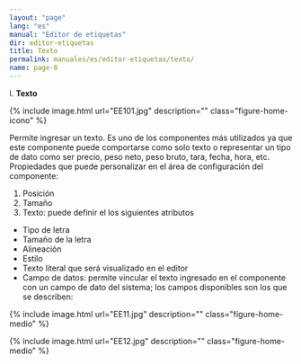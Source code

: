 ```yaml
---
layout: "page"
lang: "es"
manual: "Editor de etiquetas"
dir: editor-etiquetas
title: Texto
permalink: manuales/es/editor-etiquetas/texto/
name: page-8
---
```


l.	**Texto**

{% include image.html url="EE101.jpg" description="" class="figure-home-icono" %}

Permite ingresar un texto. Es uno de los componentes más utilizados ya que este componente puede comportarse como solo texto o representar un tipo de dato como ser precio, peso neto, peso bruto, tara, fecha, hora, etc. Propiedades que puede personalizar en el área de configuración del componente:

1.	Posición
2.	Tamaño
3.	Texto: puede definir el los siguientes atributos

- Tipo de letra
- Tamaño de la letra
- Alineación
- Estilo
- Texto literal que será visualizado en el editor
- Campo de datos: permite vincular el texto ingresado en el componente con un campo de dato del sistema; los campos disponibles son los que se describen:

{% include image.html url="EE11.jpg" description="" class="figure-home-medio" %}

{% include image.html url="EE12.jpg" description="" class="figure-home-medio" %}
